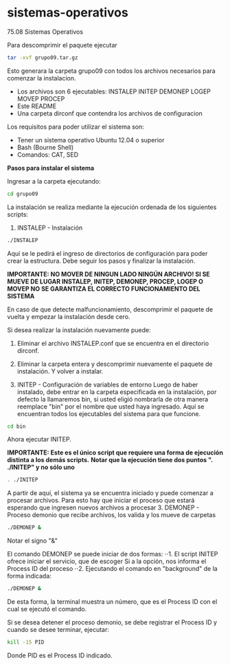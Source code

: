 # sistemas-operativos
75.08 Sistemas Operativos

Para descomprimir el paquete ejecutar
```bash
tar -xvf grupo09.tar.gz
```
Esto generara la carpeta grupo09 con todos los archivos necesarios para comenzar la instalacion.
* Los archivos son 6 ejecutables: INSTALEP INITEP DEMONEP LOGEP MOVEP PROCEP
* Este README
* Una carpeta dirconf que contendra los archivos de configuracion

Los requisitos para poder utilizar el sistema son:
* Tener un sistema operativo Ubuntu 12.04 o superior
* Bash (Bourne Shell)
* Comandos: CAT, SED

**Pasos para instalar el sistema**

Ingresar a la carpeta ejecutando:
```bash
cd grupo09
```

La instalación se realiza mediante la ejecución ordenada de los siguientes scripts:

1. INSTALEP - Instalación
```bash
./INSTALEP
```
Aquí se le pedirá el ingreso de directorios de configuración para poder crear la estructura.
Debe seguir los pasos y finalizar la instalación.

**IMPORTANTE: NO MOVER DE NINGUN LADO NINGÚN ARCHIVO! SI SE MUEVE DE LUGAR INSTALEP, INITEP, DEMONEP, PROCEP, LOGEP O MOVEP NO SE GARANTIZA EL CORRECTO FUNCIONAMIENTO DEL SISTEMA**

En caso de que detecte malfuncionamiento, descomprimir el paquete de vuelta y empezar la instalación desde cero.

Si desea realizar la instalación nuevamente puede:
1. Eliminar el archivo INSTALEP.conf que se encuentra en el directorio dirconf.
2. Eliminar la carpeta entera y descomprimir nuevamente el paquete de instalación.
Y volver a instalar.

2. INITEP - Configuración de variables de entorno
Luego de haber instalado, debe entrar en la carpeta especificada en la instalación, por defecto la llamaremos bin, si usted eligió nombrarla de otra manera reemplace "bin" por el nombre que usted haya ingresado.
Aquí se encuentran todos los ejecutables del sistema para que funcione.
```bash
cd bin
```
Ahora ejecutar INITEP.

**IMPORTANTE: Este es el único script que requiere una forma de ejecución distinta a los demás scripts.**
**Notar que la ejecución tiene dos puntos ". ./INITEP" y no sólo uno**
```bash
. ./INITEP
```
A partir de aquí, el sistema ya se encuentra iniciado y puede comenzar a procesar archivos.
Para esto hay que iniciar el proceso que estará esperando que ingresen nuevos archivos a procesar
3. DEMONEP - Proceso demonio que recibe archivos, los valida y los mueve de carpetas
```bash
./DEMONEP &
```
Notar el signo "&"

El comando DEMONEP se puede iniciar de dos formas:
⋅⋅1. El script INITEP ofrece iniciar el servicio, que de escoger Si a la opción, nos informa el Process ID
del proceso
⋅⋅2. Ejecutando el comando en "background" de la forma indicada:
```bash
./DEMONEP &
```
De esta forma, la terminal muestra un número, que es el Process ID con el cual se ejecutó el comando.

Si se desea detener el proceso demonio, se debe registrar el Process ID y cuando se desee terminar, ejecutar:
```bash
kill -15 PID
```
Donde PID es el Process ID indicado.
